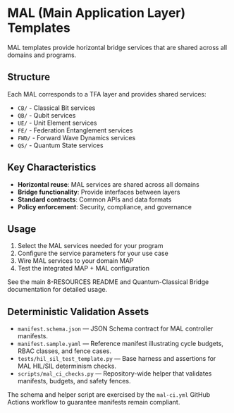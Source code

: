 # MAL (Main Application Layer) Templates

MAL templates provide horizontal bridge services that are shared across all domains and programs.

## Structure

Each MAL corresponds to a TFA layer and provides shared services:

- `CB/` - Classical Bit services
- `QB/` - Qubit services
- `UE/` - Unit Element services
- `FE/` - Federation Entanglement services
- `FWD/` - Forward Wave Dynamics services
- `QS/` - Quantum State services

## Key Characteristics

- **Horizontal reuse**: MAL services are shared across all domains
- **Bridge functionality**: Provide interfaces between layers
- **Standard contracts**: Common APIs and data formats
- **Policy enforcement**: Security, compliance, and governance

## Usage

1. Select the MAL services needed for your program
2. Configure the service parameters for your use case
3. Wire MAL services to your domain MAP
4. Test the integrated MAP + MAL configuration

See the main 8-RESOURCES README and Quantum-Classical Bridge documentation for detailed usage.

## Deterministic Validation Assets

- `manifest.schema.json` — JSON Schema contract for MAL controller manifests.
- `manifest.sample.yaml` — Reference manifest illustrating cycle budgets, RBAC classes, and fence cases.
- `tests/hil_sil_test_template.py` — Base harness and assertions for MAL HIL/SIL determinism checks.
- `scripts/mal_ci_checks.py` — Repository-wide helper that validates manifests, budgets, and safety fences.

The schema and helper script are exercised by the `mal-ci.yml` GitHub Actions workflow to guarantee manifests remain compliant.
